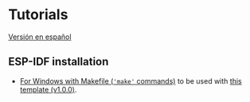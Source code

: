 # **Tutorials**

[Versión en español](https://github.com/mr-verdant-13/esp-idf-instructions/blob/master/LEAME.md)

## **ESP-IDF installation**

- [For Windows with Makefile (`'make'` commands)](https://github.com/mr-verdant-13/esp-idf-instructions/blob/master/ESP-IDF%20installation/WinMakefileEN.md) to be used with [this template (v1.0.0)](https://github.com/mr-verdant-13/esp-idf-vsc-template/tree/v1.0.0).

<!-- - [For Windows with CMakeList (`'idf.py'` commands)](https://github.com/mr-verdant-13/esp-idf-instructions/blob/master/ESP-IDF%20(Windows%20CMake).md) to be used with [this template](https://github.com/mr-verdant-13/esp-idf-vsc-template/tree/develop). -->